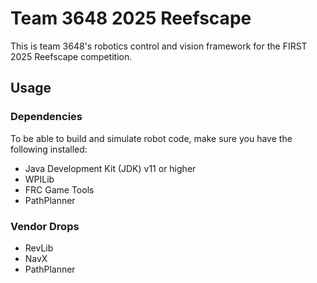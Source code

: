 # Team 3648 2025 Reefscape
This is team 3648's robotics control and vision framework for the FIRST 2025 Reefscape competition.
## Usage
### Dependencies
To be able to build and simulate robot code, make sure you have the following installed:
- Java Development Kit (JDK) v11 or higher
- WPILib
- FRC Game Tools
- PathPlanner

### Vendor Drops
- RevLib
- NavX
- PathPlanner

